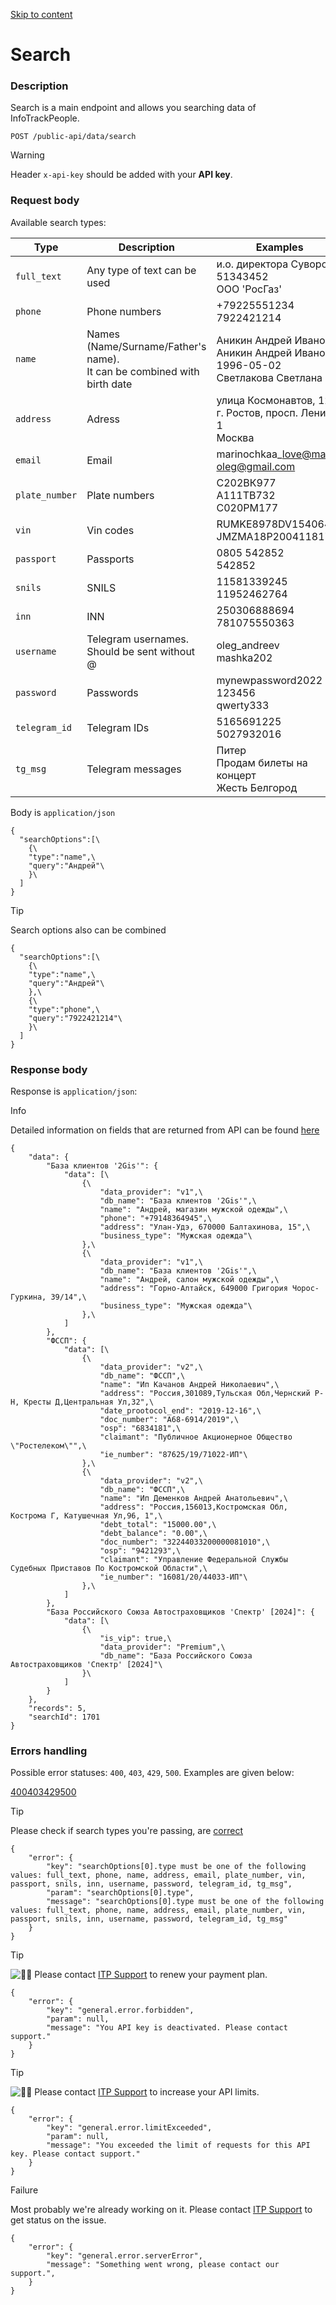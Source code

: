 [Skip to content](https://itp-docs.pages.dev/endpoints/search/#search)

# Search

### Description

Search is a main endpoint and allows you searching data of InfoTrackPeople.

```md-code__content
POST /public-api/data/search

```

Warning

Header `x-api-key` should be added with your **API key**.

### Request body

Available search types:

| Type | Description | Examples |
| --- | --- | --- |
| `full_text` | Any type of text can be used | и.о. директора Суворов<br>51343452<br>ООО 'РосГаз' |
| `phone` | Phone numbers | +79225551234<br>7922421214 |
| `name` | Names (Name/Surname/Father's name).<br> It can be combined with birth date | Аникин Андрей Иванович<br> Аникин Андрей Иванович 1996-05-02 <br> Светлакова Светлана |
| `address` | Adress | улица Космонавтов, 12<br>г. Ростов, просп. Ленина, 1<br>Москва |
| `email` | Email | marinochkaa\_love@mail.ru<br>oleg@gmail.com |
| `plate_number` | Plate numbers | С202ВК977<br>A111ТВ732<br>С020РМ177 |
| `vin` | Vin codes | RUMKE8978DV154064<br>JMZMA18P200411817 |
| `passport` | Passports | 0805 542852<br>542852 |
| `snils` | SNILS | 11581339245<br>11952462764 |
| `inn` | INN | 250306888694<br>781075550363 |
| `username` | Telegram usernames. Should be sent without @ | oleg\_andreev<br>mashka202 |
| `password` | Passwords | mynewpassword2022<br>123456<br>qwerty333 |
| `telegram_id` | Telegram IDs | 5165691225<br>5027932016 |
| `tg_msg` | Telegram messages | Питер<br>Продам билеты на концерт<br>Жесть Белгород |

Body is `application/json`

```md-code__content
{
  "searchOptions":[\
    {\
    "type":"name",\
    "query":"Андрей"\
    }\
  ]
}

```

Tip

Search options also can be combined

```md-code__content
{
  "searchOptions":[\
    {\
    "type":"name",\
    "query":"Андрей"\
    },\
    {\
    "type":"phone",\
    "query":"7922421214"\
    }\
  ]
}

```

### Response body

Response is `application/json`:

Info

Detailed information on fields that are returned from API can be found [here](https://itp-docs.pages.dev/endpoints/fields/)

```md-code__content
{
    "data": {
        "База клиентов '2Gis'": {
            "data": [\
                {\
                    "data_provider": "v1",\
                    "db_name": "База клиентов '2Gis'",\
                    "name": "Андрей, магазин мужской одежды",\
                    "phone": "+79148364945",\
                    "address": "Улан-Удэ, 670000 Балтахинова, 15",\
                    "business_type": "Мужская одежда"\
                },\
                {\
                    "data_provider": "v1",\
                    "db_name": "База клиентов '2Gis'",\
                    "name": "Андрей, салон мужской одежды",\
                    "address": "Горно-Алтайск, 649000 Григория Чорос-Гуркина, 39/14",\
                    "business_type": "Мужская одежда"\
                },\
            ]
        },
        "ФССП": {
            "data": [\
                {\
                    "data_provider": "v2",\
                    "db_name": "ФССП",\
                    "name": "Ип Качанов Андрей Николаевич",\
                    "address": "Россия,301089,Тульская Обл,Чернский Р-Н, Кресты Д,Центральная Ул,32",\
                    "date_prootocol_end": "2019-12-16",\
                    "doc_number": "А68-6914/2019",\
                    "osp": "6834181",\
                    "claimant": "Публичное Акционерное Общество \"Ростелеком\"",\
                    "ie_number": "87625/19/71022-ИП"\
                },\
                {\
                    "data_provider": "v2",\
                    "db_name": "ФССП",\
                    "name": "Ип Деменков Андрей Анатольевич",\
                    "address": "Россия,156013,Костромская Обл, Кострома Г, Катушечная Ул,96, 1",\
                    "debt_total": "15000.00",\
                    "debt_balance": "0.00",\
                    "doc_number": "32244033200000081010",\
                    "osp": "9421293",\
                    "claimant": "Управление Федеральной Службы Судебных Приставов По Костромской Области",\
                    "ie_number": "16081/20/44033-ИП"\
                },\
            ]
        },
        "База Российского Союза Автостраховщиков 'Спектр' [2024]": {
            "data": [\
                {\
                    "is_vip": true,\
                    "data_provider": "Premium",\
                    "db_name": "База Российского Союза Автостраховщиков 'Спектр' [2024]"\
                }\
            ]
        }
    },
    "records": 5,
    "searchId": 1701
}

```

### Errors handling

Possible error statuses: `400`, `403`, `429`, `500`. Examples are given below:

[400](https://itp-docs.pages.dev/endpoints/search/#__tabbed_1_1)[403](https://itp-docs.pages.dev/endpoints/search/#__tabbed_1_2)[429](https://itp-docs.pages.dev/endpoints/search/#__tabbed_1_3)[500](https://itp-docs.pages.dev/endpoints/search/#__tabbed_1_4)

Tip

Please check if search types you're passing, are [correct](https://itp-docs.pages.dev/endpoints/search/#request-body)

```md-code__content
{
    "error": {
        "key": "searchOptions[0].type must be one of the following values: full_text, phone, name, address, email, plate_number, vin, passport, snils, inn, username, password, telegram_id, tg_msg",
        "param": "searchOptions[0].type",
        "message": "searchOptions[0].type must be one of the following values: full_text, phone, name, address, email, plate_number, vin, passport, snils, inn, username, password, telegram_id, tg_msg"
    }
}

```

Tip

![🙋‍♂️](https://cdn.jsdelivr.net/gh/jdecked/twemoji@15.1.0/assets/svg/1f64b-200d-2642-fe0f.svg) Please contact [ITP Support](https://t.me/peopleoriginal_bot?start=) to renew your payment plan.

```md-code__content
{
    "error": {
        "key": "general.error.forbidden",
        "param": null,
        "message": "You API key is deactivated. Please contact support."
    }
}

```

Tip

![🙋‍♂️](https://cdn.jsdelivr.net/gh/jdecked/twemoji@15.1.0/assets/svg/1f64b-200d-2642-fe0f.svg) Please contact [ITP Support](https://t.me/peopleoriginal_bot?start=) to increase your API limits.

```md-code__content
{
    "error": {
        "key": "general.error.limitExceeded",
        "param": null,
        "message": "You exceeded the limit of requests for this API key. Please contact support."
    }
}

```

Failure

Most probably we're already working on it. Please contact [ITP Support](https://t.me/peopleoriginal_bot?start=) to get status on the issue.

```md-code__content
{
    "error": {
        "key": "general.error.serverError",
        "message": "Something went wrong, please contact our support.",
    }
}

```